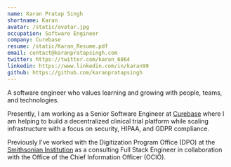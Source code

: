 ```yaml
---
name: Karan Pratap Singh
shortname: Karan
avatar: /static/avatar.jpg
occupation: Software Engineer
company: Curebase
resume: /static/Karan_Resume.pdf
email: contact@karanpratapsingh.com
twitter: https://twitter.com/karan_6864
linkedin: https://www.linkedin.com/in/karan99
github: https://github.com/karanpratapsingh
---
```


A software engineer who values learning and growing with people, teams, and technologies.

Presently, I am working as a Senior Software Engineer at [Curebase](https://www.curebase.com) where I am helping to build a decentralized clinical trial platform while scaling infrastructure with a focus on security, HIPAA, and GDPR compliance.

Previously I've worked with the Digitization Program Office (DPO) at the [Smithsonian Institution](https://www.si.edu) as a consulting Full Stack Engineer in collaboration with the Office of the Chief Information Officer (OCIO).

